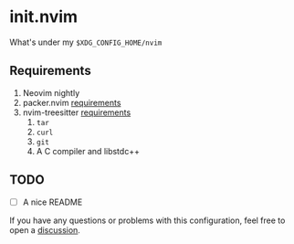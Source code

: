 # init.nvim

What's under my `$XDG_CONFIG_HOME/nvim`

## Requirements

1. Neovim nightly
2. packer.nvim [requirements](https://github.com/wbthomason/packer.nvim#requirements)
3. nvim-treesitter [requirements](https://github.com/nvim-treesitter/nvim-treesitter#requirements)
    1. `tar`
    2. `curl`
    3. `git`
    4. A C compiler and libstdc++

## TODO

- [ ] A nice README

If you have any questions or problems with this configuration, feel free to
open a [discussion][1].

[1]: https://github.com/fitrh/init.nvim/discussions/new
